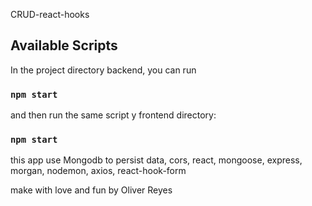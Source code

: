 CRUD-react-hooks

## Available Scripts

In the project directory backend, you can run

### `npm start`

and then run the same script y frontend directory:

### `npm start`

this app use Mongodb to persist data,
cors, react, mongoose, express, morgan, nodemon,
axios, react-hook-form

make with love and fun by Oliver Reyes
